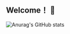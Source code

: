 ## Welcome！ 👋
![Anurag's GitHub stats](https://github-readme-stats.vercel.app/api?username=wurenkai&show_icons=true&theme=transparent&hide=prs,issues,contribs)
<!--
**wurenkai/wurenkai** is a ✨ _special_ ✨ repository because its `README.md` (this file) appears on your GitHub profile.

Here are some ideas to get you started:

- 🔭 I’m currently working on ...
- 🌱 I’m currently learning ...
- 👯 I’m looking to collaborate on ...
- 🤔 I’m looking for help with ...
- 💬 Ask me about ...
- 📫 How to reach me: ...
- 😄 Pronouns: ...
- ⚡ Fun fact: ...
-->
